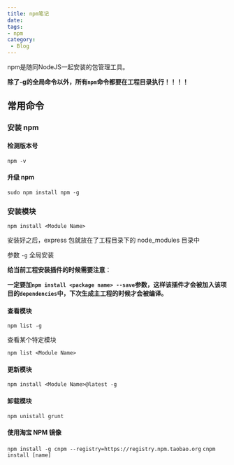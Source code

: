 ```yaml
---
title: npm笔记
date: 
tags: 
- npm
category: 
 - Blog
---
```


npm是随同NodeJS一起安装的包管理工具。

**除了-g的全局命令以外，所有`npm`命令都要在工程目录执行！！！！**

## 常用命令

### 安装 npm

#### 检测版本号

`npm -v`

#### 升级 npm

`sudo npm install npm -g`

### 安装模块

`npm install <Module Name>`

安装好之后，express 包就放在了工程目录下的 node_modules 目录中

参数 `-g` 全局安装

**给当前工程安装插件的时候需要注意**：

**一定要加`npm install <package name> --save`参数，这样该插件才会被加入该项目的`dependencies`中，下次生成主工程的时候才会被编译。**

#### 查看模块

`npm list -g`

查看某个特定模块

`npm list <Module Name>`

#### 更新模块

`npm install <Module Name>@latest -g`

#### 卸载模块

`npm unistall grunt`

#### 使用淘宝 NPM 镜像

`npm install -g cnpm --registry=https://registry.npm.taobao.org`
`cnpm install [name]`
